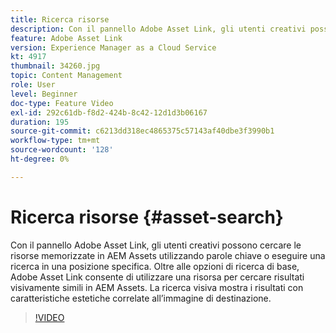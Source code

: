 ```yaml
---
title: Ricerca risorse
description: Con il pannello Adobe Asset Link, gli utenti creativi possono cercare le risorse memorizzate in AEM Assets utilizzando parole chiave o eseguire una ricerca in una posizione specifica. Oltre alle opzioni di ricerca di base, Adobe Asset Link consente di utilizzare una risorsa per cercare risultati visivamente simili in AEM Assets. La ricerca visiva mostra i risultati con caratteristiche estetiche correlate all’immagine di destinazione.
feature: Adobe Asset Link
version: Experience Manager as a Cloud Service
kt: 4917
thumbnail: 34260.jpg
topic: Content Management
role: User
level: Beginner
doc-type: Feature Video
exl-id: 292c61db-f8d2-424b-8c42-12d1d3b06167
duration: 195
source-git-commit: c6213dd318ec4865375c57143af40dbe3f3990b1
workflow-type: tm+mt
source-wordcount: '128'
ht-degree: 0%

---
```


# Ricerca risorse {#asset-search}

Con il pannello Adobe Asset Link, gli utenti creativi possono cercare le risorse memorizzate in AEM Assets utilizzando parole chiave o eseguire una ricerca in una posizione specifica. Oltre alle opzioni di ricerca di base, Adobe Asset Link consente di utilizzare una risorsa per cercare risultati visivamente simili in AEM Assets. La ricerca visiva mostra i risultati con caratteristiche estetiche correlate all’immagine di destinazione.

>[!VIDEO](https://video.tv.adobe.com/v/38595?quality=12&learn=on&captions=ita)
